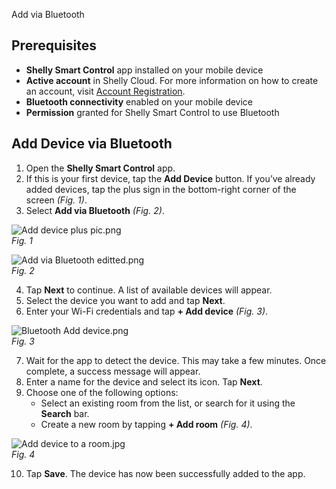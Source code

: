 Add via Bluetooth

## Prerequisites

- **Shelly Smart Control** app installed on your mobile device  
- **Active account** in Shelly Cloud. For more information on how to create an account, visit [Account Registration](../knowledge-base/account-registration).  
- **Bluetooth connectivity** enabled on your mobile device  
- **Permission** granted for Shelly Smart Control to use Bluetooth  

## Add Device via Bluetooth

1. Open the **Shelly Smart Control** app.  
2. If this is your first device, tap the **Add Device** button. If you’ve already added devices, tap the plus sign in the bottom-right corner of the screen _(Fig. 1)_.  
3. Select **Add via Bluetooth** _(Fig. 2)_.  

![Add device plus pic.png](https://kb.shelly.cloud/__attachments/1612841107/Add%20device%20plus%20pic.png?inst-v=06e25fb6-1df6-4585-801d-931808676f21)  
*Fig. 1*

![Add via Bluetooth editted.png](https://kb.shelly.cloud/__attachments/1612841107/Add%20via%20Bluetooth%20editted.png?inst-v=06e25fb6-1df6-4585-801d-931808676f21)  
*Fig. 2*

4. Tap **Next** to continue. A list of available devices will appear.  
5. Select the device you want to add and tap **Next**.  
6. Enter your Wi-Fi credentials and tap **+ Add device** _(Fig. 3)_.  

![Bluetooth Add device.png](https://kb.shelly.cloud/__attachments/1612841107/Bluetooth%20Add%20device.png?inst-v=06e25fb6-1df6-4585-801d-931808676f21)  
*Fig. 3*

7. Wait for the app to detect the device. This may take a few minutes. Once complete, a success message will appear.  
8. Enter a name for the device and select its icon. Tap **Next**.  
9. Choose one of the following options:  
   - Select an existing room from the list, or search for it using the **Search** bar.  
   - Create a new room by tapping **+ Add room** _(Fig. 4)_.  

![Add device to a room.jpg](https://kb.shelly.cloud/__attachments/1612841107/Add%20device%20to%20a%20room.jpg?inst-v=06e25fb6-1df6-4585-801d-931808676f21)  
*Fig. 4*

10. Tap **Save**. The device has now been successfully added to the app.